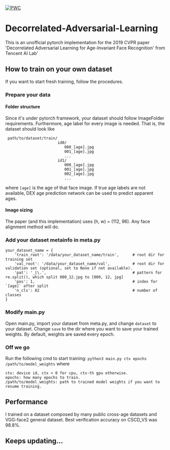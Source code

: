[![PWC](https://img.shields.io/endpoint.svg?url=https://paperswithcode.com/badge/decorrelated-adversarial-learning-for-age/age-invariant-face-recognition-on-cacdvs)](https://paperswithcode.com/sota/age-invariant-face-recognition-on-cacdvs?p=decorrelated-adversarial-learning-for-age)
# Decorrelated-Adversarial-Learning

This is an unofficial pytorch implementation for the 2019 CVPR paper 'Decorrelated Adversarial Learning for Age-Invariant Face Recognition' from Tencent AI Lab'

## How to train on your own dataset

If you want to start fresh training, follow the procedures.

### Prepare your data
#### Folder structure
Since it's under pytorch framework, your dataset should follow ImageFolder requirements. Furthermore, age label for every image is needed. That is, the dataset should look like
```
 path/to/dataset/train/
                       id0/              
                          000_[age].jpg
                          001_[age].jpg
                          ...
                       id1/              
                          000_[age].jpg
                          001_[age].jpg
                          002_[age].jpg
                          ...
```
where `[age]` is the age of that face image. If true age labels are not available, DEX age prediction network can be used to predict apparent ages.

#### Image sizing

The paper (and this implementation) uses (h, w) = (112, 96). Any face alignment method will do.
 
### Add your dataset metainfo in meta.py
```
your_dataset_name = {
    'train_root': '/data/your_dataset_name/train',      # root dir for training set
    'val_root': '/data/your_dataset_name/val',          # root dir for validation set (optional, set to None if not available).
    'pat': '_|\.',                                      # pattern for re.split(), which split 000_12.jpg to [000, 12, jpg]
    'pos': 1,                                           # index for `[age]` after split
    'n_cls': 82                                         # number of classes
}
```
### Modify main.py
Open main.py, import your dataset from meta.py, and change `dataset` to your dataset. Change `save` to the dir where you want to save your trained weights. By default, weights are saved every epoch.

### Off we go
Run the following cmd to start training:
`python3 main.py ctx epochs /path/to/model_weights`
where
```
ctx: device id, ctx < 0 for cpu, ctx-th gpu otherwise.
epochs: how many epochs to train.
/path/to/model_weights: path to trained model weights if you want to resume training.
```
## Performance
I trained on a dataset composed by many public cross-age datasets and VGG-face2 general dataset. Best verification accuracy on CSCD_VS was 98.8%.

## Keeps updating...

